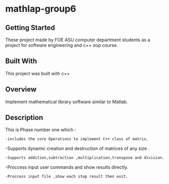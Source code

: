 # mathlap-group6

## Getting Started

These project made by FOE ASU computer department students as a project for software engineering and c++ oop course.

## Built With
This project was built with c++

## Overview
Implement mathematical library software similar to Matlab.

## Description

This is Phase number one which :

```
-includes the core Operations to implement C++ class of matrix.
```
-Supports dynamic creation and 	destruction of matrices of any size .
```
-Supports addition,subtraction ,multiplication,transpose and division.
```
-Proccess input user commands and show results directly.
```
-Proccess input file ,show each step result then exit. 
```


